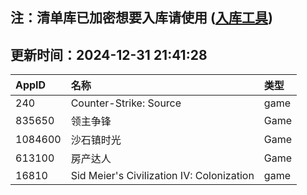 ## 注：清单库已加密想要入库请使用 ([入库工具](https://github.com/BlankTMing/ManifestAutoUpdate/releases))

## 更新时间：2024-12-31 21:41:28
| AppID | 名称 | 类型  |
| :-------------------- | :----------------------------- | :----------- |
| 240 | Counter-Strike: Source| game |
| 835650 | 领主争锋| Game |
| 1084600 | 沙石镇时光| Game |
| 613100 | 房产达人| Game |
| 16810 | Sid Meier's Civilization IV: Colonization| game |

